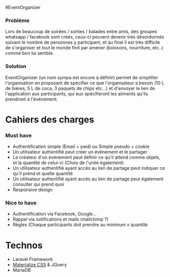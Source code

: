 #EventOrganizer

### Problème
Lors de beaucoup de soirées / sorties / balades entre amis, des groupes whatsapp / facebook sont créés, ceux-ci peuvent devenir très désordonnés suivant le nombre de personnes y participant, et au final il est très difficile de s'organiser et tout le monde finit par amener (boissons, nourriture, etc..) comme bon lui semble.

### Solution
EventOrganizer (un nom sympa est encore à définir) permet de simplifier l'organisation en proposant de spécifier ce que l'organisateur a besoin (10 L de bières, 5 L de coca, 3 paquets de chips etc...) et d'envoyer le lien de l'application aux participants, qui eux spécifieront les aliments qu'ils prendront à l'événement.

# Cahiers des charges

### Must have
* Authentification simple (Email + pwd) ou Simple pseudo + cookie
* Un utilisateur authentifié peut créer un événement et le partager
* Le créateur d'un événement peut définir ce qu'il attend comme objets, et la quantité de celui-ci (Choix de l'unité également)
* Un utilisateur authentifié ayant accès au lien de partage peut indiquer ce qu'il prend et quelle quantité
* Un utilisateur authentifié ayant accès au lien de partage peut également consulter qui prend quoi
* Responsive design

### Nice to have
* Authentification via Facebook, Google...
* Rappel via notifications et mails (mailchimp ?)
* Règles (Chaque participants doit prendre au minimum x quantité

# Technos
* Laravel Framework
* [Materialize CSS](http://materializecss.com) & JQuery
* MariaDB
